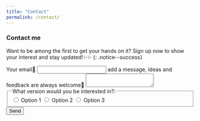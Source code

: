 ```yaml
---
title: "Contact"
permalink: /contact/
---
```


### Contact me

Want to be among the first to get your hands on it? Sign up now to show your interest and stay updated!✨✨
{: .notice--success}

<form
    action="https://formspree.io/f/mqaplove"
    method="POST"
>
    <label>
        Your email📨
        <input type="email" name="email">
    </label>
    <label>
        add a message, ideas and feedback are always welcome🙂
        <textarea name="message"></textarea>
    </label>
    <fieldset>
        <legend>What version would you be interested in?:</legend>
        <label>
            <input type="radio" name="option" value="option 1 (Full)"> Option 1
        </label>
        <label>
            <input type="radio" name="option" value="option 2 (DIY)"> Option 2
        </label>
        <label>
            <input type="radio" name="option" value="option 3 (FREE)"> Option 3
        </label>
    </fieldset>
    <button type="submit">Send</button>
</form>
